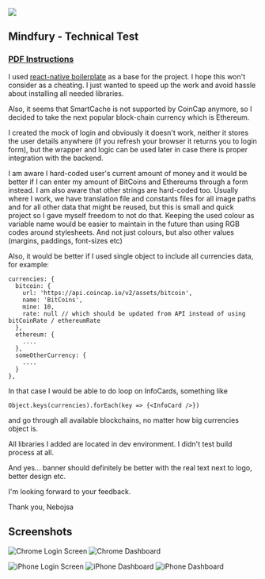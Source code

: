 ![](https://github.com/kosijer/mindfury-test/blob/master/app/components/Banner/mindfury-banner.png)

## Mindfury - Technical Test
### <a href="https://github.com/kosijer/mindfury-test/blob/master/Mindfury%20Tech%20Test_%20Full%20Stack-2.pdf">PDF Instructions</a>

I used <a href="https://github.com/react-boilerplate/react-boilerplate">react-native boilerplate</a> as a base for the project. I hope this won't consider as a cheating. I just wanted to speed up the work and avoid hassle about installing all needed libraries.

Also, it seems that SmartCache is not supported by CoinCap anymore, so I decided to take the next popular block-chain currency which is Ethereum.

I created the mock of login and obviously it doesn't work, neither it stores the user details anywhere (if you refresh your browser it returns you to login form), but the wrapper and logic can be used later in case there is proper integration with the backend.

I am aware I hard-coded user's current amount of money and it would be better if I can enter my amount of BitCoins and Ethereums through a form instead.
I am also aware that other strings are hard-coded too. Usually where I work, we have translation file and constants files for all image paths and for all other data that might be reused, but this is small and quick project so I gave myself freedom to not do that.
Keeping the used colour as variable name would be easier to maintain in the future than using RGB codes around stylesheets. And not just colours, but also other values (margins, paddings, font-sizes etc)

Also, it would be better if I used single object to include all currencies data, for example:

    currencies: {
      bitcoin: {
        url: 'https://api.coincap.io/v2/assets/bitcoin',
        name: 'BitCoins',
        mine: 10,
        rate: null // which should be updated from API instead of using bitCoinRate / ethereumRate
      },
      ethereum: {
        ....
      },
      someOtherCurrency: {
        ....
      }
    },

In that case I would be able to do loop on InfoCards, something like 
```
Object.keys(currencies).forEach(key => {<InfoCard />})
```
and go through all available blockchains, no matter how big currencies object is.

All libraries I added are located in dev environment. I didn't test build process at all.

And yes... banner should definitely be better with the real text next to logo, better design etc.


I'm looking forward to your feedback.

Thank you,
Nebojsa

## Screenshots

![Chrome Login Screen](https://github.com/kosijer/mindfury-test/blob/master/screenshots/chrome_2018-11-29_02-19-20.png)
![Chrome Dashboard](https://github.com/kosijer/mindfury-test/blob/master/screenshots/chrome_2018-11-29_02-19-26.png)

![iPhone Login Screen](https://github.com/kosijer/mindfury-test/blob/master/screenshots/localhost_3000_(iPhone%205_SE).png)
![iPhone Dashboard](https://github.com/kosijer/mindfury-test/blob/master/screenshots/localhost_3000_(iPhone%205_SE)%20(1).png)
![iPhone Dashboard](https://github.com/kosijer/mindfury-test/blob/master/screenshots/localhost_3000_(iPhone%205_SE)%20(3).png)
